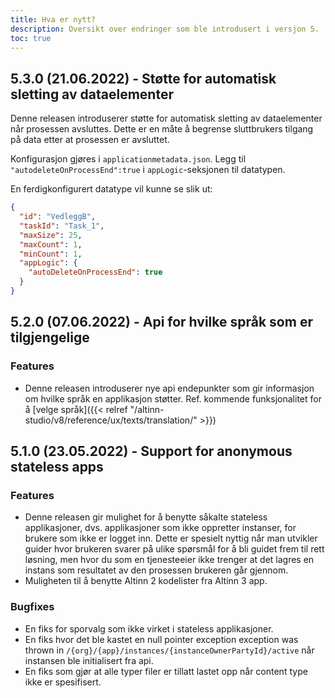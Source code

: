 ```yaml
---
title: Hva er nytt?
description: Oversikt over endringer som ble introdusert i versjon 5.
toc: true
---
```


## 5.3.0 (21.06.2022) - Støtte for automatisk sletting av dataelementer

Denne releasen introduserer støtte for automatisk sletting av dataelementer når prosessen avsluttes. 
Dette er en måte å begrense sluttbrukers tilgang på data etter at prosessen er avsluttet. 

Konfigurasjon gjøres i `applicationmetadata.json`. 
Legg til `"autodeleteOnProcessEnd":true` i `appLogic`-seksjonen til datatypen.

En ferdigkonfigurert datatype vil kunne se slik ut: 

```json
{
  "id": "VedleggB",
  "taskId": "Task_1",
  "maxSize": 25,
  "maxCount": 1,
  "minCount": 1,
  "appLogic": {
    "autoDeleteOnProcessEnd": true
  }
}
```

## 5.2.0 (07.06.2022) - Api for hvilke språk som er tilgjengelige
### Features
- Denne releasen introduserer nye api endepunkter som gir informasjon om hvilke språk en applikasjon støtter. Ref. kommende funksjonalitet for å [velge språk]({{< relref "/altinn-studio/v8/reference/ux/texts/translation/" >}})

## 5.1.0 (23.05.2022) - Support for anonymous stateless apps

### Features
- Denne releasen gir mulighet for å benytte såkalte stateless applikasjoner, dvs. applikasjoner som ikke oppretter instanser, for brukere som ikke er logget inn. Dette er spesielt nyttig når man utvikler guider hvor brukeren svarer på ulike spørsmål for å bli guidet frem til rett løsning, men hvor du som en tjenesteeier ikke trenger at det lagres en instans som resultatet av den prosessen brukeren går gjennom.
- Muligheten til å benytte Altinn 2 kodelister fra Altinn 3 app. 

### Bugfixes
- En fiks for sporvalg som ikke virket i stateless applikasjoner.
- En fiks hvor det ble kastet en null pointer exception exception was thrown  in `/{org}/{app}/instances/{instanceOwnerPartyId}/active` når instansen ble initialisert fra api.
- En fiks som gjør at alle typer filer er tillatt lastet opp når content type ikke er spesifisert.
